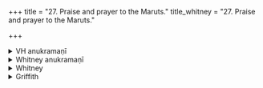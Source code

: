 +++
title = "27. Praise and prayer to the Maruts."
title_whitney = "27. Praise and prayer to the Maruts."

+++

<details><summary>VH anukramaṇī</summary>

पापमोचनम् ।  
१-७ मृगारः। मरुतः। त्रिषटुप्।
</details>

<details><summary>Whitney anukramaṇī</summary>

[Mṛgāra.—(see h. 23).]
</details>



<details><summary>Whitney</summary>

### Comment
Found, with very slight variations, in Pāipp. iv.; and its first and last verses are represented in TS., MS., and K. (see under h. 23); they follow a similar passage to the Aśvins, which follows our h. 25. The use by Kāuś. is the same with that of the other mṛgāra hymns (see under h. 23). The first pāda of vs. 4 nearly agrees with the second pāda of a verse (the last) given in Kāuś. 3. 3; and vs. 4 is directed by Vāit. (12. 12) to be used in the agniṣṭoma when one is rained on; further, vs. 7 (9. 2), in the cāturmāsya sacrifice, with an evening libation to the Maruts. And the comm. quotes the hymn as used by Nakṣ. K. (18) in a śānti-rite named mārudgaṇī.


### Translations
Translated: Griffith, i. 168; Weber, xviii. 109.
</details>

<details><summary>Griffith</summary>

A hymn to the Maruts
</details>
